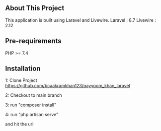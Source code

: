 ## About This Project

This application is built using Laravel and Livewire.
Laravel : 8.7
Livewire : 2.12

## Pre-requirements

PHP >= 7.4

## Installation

1: Clone Project
https://github.com/bcaakramkhan123/qayyoom_khan_laravel

2: Checkout to main branch

3: run "composer install"

4: run "php artisan serve"

and hit the url